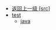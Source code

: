 - [返回上一级 [src]](notes/code/Hadoop/hdfs-java-api/src/)
- [test](notes/code/Hadoop/hdfs-java-api/src/test/)
  - [java](notes/code/Hadoop/hdfs-java-api/src/test/java/)
